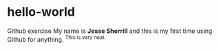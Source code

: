 # hello-world
Github exercise
My name is **Jesse Sherrill** and this is my first time using Github for anything.
<sup>This is very neat.</sup>
